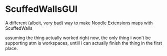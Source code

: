 # ScuffedWallsGUI
A different (albeit, very bad) way to make Noodle Extensions maps with ScuffedWalls


assuming the thing actually worked right now, the only thing i won't be supporting atm is workspaces, untill i can actually finish the thing in the first place. 
